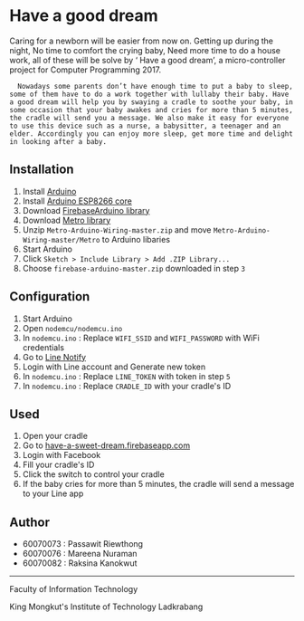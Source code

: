 

# Have a good dream
   Caring for a newborn will be easier from now on. Getting up during the night, No time to comfort the crying baby, Need more time to do a house work, all of these will be solve by ‘ Have a good dream’,  a micro-controller project for Computer Programming 2017.

	
	  Nowadays some parents don’t have enough time to put a baby to sleep, some of them have to do a work together with lullaby their baby. Have a good dream will help you by swaying a cradle to soothe your baby, in some occasion that your baby awakes and cries for more than 5 minutes, the cradle will send you a message. We also make it easy for everyone to use this device such as a nurse, a babysitter, a teenager and an elder. Accordingly you can enjoy more sleep, get more time and delight in looking after a baby. 

## Installation
1.  Install  [Arduino](https://www.arduino.cc/en/Main/Software)
2.  Install  [Arduino ESP8266 core](https://github.com/esp8266/Arduino#installing-with-boards-manager)
3.  Download  [FirebaseArduino library](https://github.com/googlesamples/firebase-arduino/archive/master.zip)
4. Download  [Metro library](https://github.com/thomasfredericks/Metro-Arduino-Wiring/archive/master.zip)
5. Unzip `Metro-Arduino-Wiring-master.zip` and move `Metro-Arduino-Wiring-master/Metro` to Arduino libaries
6.  Start Arduino
7.  Click  `Sketch > Include Library > Add .ZIP Library...`
8.  Choose  `firebase-arduino-master.zip` downloaded in step  `3`

## Configuration
1.  Start Arduino
2. Open `nodemcu/nodemcu.ino`
3. In `nodemcu.ino` : Replace `WIFI_SSID` and `WIFI_PASSWORD` with WiFi credentials
4. Go to [Line Notify](https://notify-bot.line.me/th/)
5. Login with Line account and Generate new token
6. In `nodemcu.ino` : Replace `LINE_TOKEN` with token in step `5`
7. In `nodemcu.ino` : Replace `CRADLE_ID` with your cradle's ID

##  Used
 1. Open your cradle
 2. Go to [have-a-sweet-dream.firebaseapp.com](https://have-a-sweet-dream.firebaseapp.com)
 3. Login with Facebook
 4. Fill your cradle's ID
 5. Click the switch to control your cradle
 6. If the baby cries for more than 5 minutes, the cradle will send a message to your Line app

## Author
 - 60070073 : Passawit Riewthong
 - 60070076 : Mareena Nuraman
 - 60070082 : Raksina Kanokwut


---
Faculty of Information Technology

King Mongkut's Institute of Technology Ladkrabang
